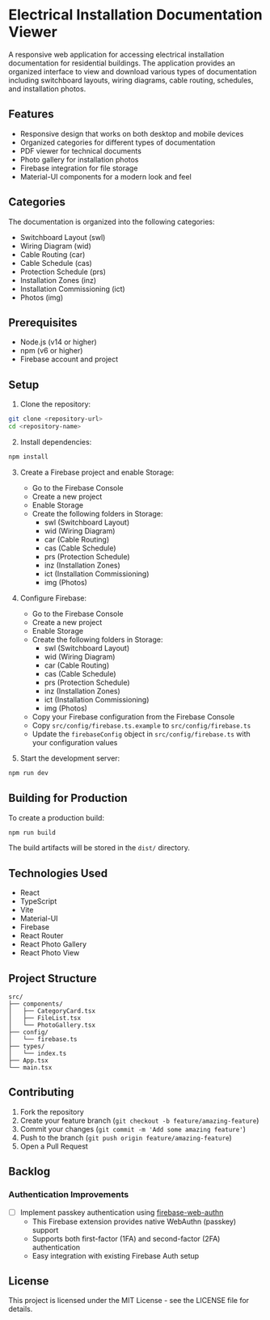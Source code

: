 # Electrical Installation Documentation Viewer

A responsive web application for accessing electrical installation documentation for residential buildings. The application provides an organized interface to view and download various types of documentation including switchboard layouts, wiring diagrams, cable routing, schedules, and installation photos.

## Features

- Responsive design that works on both desktop and mobile devices
- Organized categories for different types of documentation
- PDF viewer for technical documents
- Photo gallery for installation photos
- Firebase integration for file storage
- Material-UI components for a modern look and feel

## Categories

The documentation is organized into the following categories:
- Switchboard Layout (swl)
- Wiring Diagram (wid)
- Cable Routing (car)
- Cable Schedule (cas)
- Protection Schedule (prs)
- Installation Zones (inz)
- Installation Commissioning (ict)
- Photos (img)

## Prerequisites

- Node.js (v14 or higher)
- npm (v6 or higher)
- Firebase account and project

## Setup

1. Clone the repository:
```bash
git clone <repository-url>
cd <repository-name>
```

2. Install dependencies:
```bash
npm install
```

3. Create a Firebase project and enable Storage:
   - Go to the Firebase Console
   - Create a new project
   - Enable Storage
   - Create the following folders in Storage:
     - swl (Switchboard Layout)
     - wid (Wiring Diagram)
     - car (Cable Routing)
     - cas (Cable Schedule)
     - prs (Protection Schedule)
     - inz (Installation Zones)
     - ict (Installation Commissioning)
     - img (Photos)

4. Configure Firebase:
   - Go to the Firebase Console
   - Create a new project
   - Enable Storage
   - Create the following folders in Storage:
     - swl (Switchboard Layout)
     - wid (Wiring Diagram)
     - car (Cable Routing)
     - cas (Cable Schedule)
     - prs (Protection Schedule)
     - inz (Installation Zones)
     - ict (Installation Commissioning)
     - img (Photos)
   - Copy your Firebase configuration from the Firebase Console
   - Copy `src/config/firebase.ts.example` to `src/config/firebase.ts`
   - Update the `firebaseConfig` object in `src/config/firebase.ts` with your configuration values

5. Start the development server:
```bash
npm run dev
```

## Building for Production

To create a production build:

```bash
npm run build
```

The build artifacts will be stored in the `dist/` directory.

## Technologies Used

- React
- TypeScript
- Vite
- Material-UI
- Firebase
- React Router
- React Photo Gallery
- React Photo View

## Project Structure

```
src/
├── components/
│   ├── CategoryCard.tsx
│   ├── FileList.tsx
│   └── PhotoGallery.tsx
├── config/
│   └── firebase.ts
├── types/
│   └── index.ts
├── App.tsx
└── main.tsx
```

## Contributing

1. Fork the repository
2. Create your feature branch (`git checkout -b feature/amazing-feature`)
3. Commit your changes (`git commit -m 'Add some amazing feature'`)
4. Push to the branch (`git push origin feature/amazing-feature`)
5. Open a Pull Request

## Backlog

### Authentication Improvements
- [ ] Implement passkey authentication using [firebase-web-authn](https://github.com/gavinsawyer/firebase-web-authn)
  - This Firebase extension provides native WebAuthn (passkey) support
  - Supports both first-factor (1FA) and second-factor (2FA) authentication
  - Easy integration with existing Firebase Auth setup

## License

This project is licensed under the MIT License - see the LICENSE file for details.
